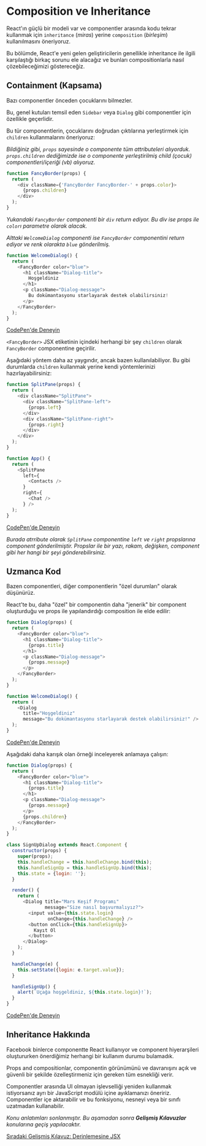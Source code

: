 <h1>Composition ve Inheritance</h1>

React'ın güçlü bir modeli var ve componentler arasında kodu tekrar kullanmak için
`inheritance` (<i>miras</i>) yerine `composition` (<i>birleşim</i>) kullanılmasını öneriyoruz.

Bu bölümde, React'e yeni gelen geliştiricilerin genellikle inheritance ile ilgili karşılaştığı birkaç sorunu ele alacağız
ve bunları compositionlarla nasıl çözebileceğimizi göstereceğiz.

<h2>Containment (Kapsama)</h2>

Bazı componentler önceden çocuklarını bilmezler.

Bu, genel kutuları temsil eden `Sidebar` veya `Dialog` gibi componentler için özellikle geçerlidir.

Bu tür componentlerin, çocuklarını doğrudan çıktılarına yerleştirmek için `children` kullanmalarını öneriyoruz:

<i>Bildiğiniz gibi, `props` sayesinde o componente tüm attributeleri alıyorduk.
`props.children` dediğimizde ise o componente yerleştirilmiş child (çocuk) componentleri/içeriği (vb) alıyoruz.</i>

```js
function FancyBorder(props) {
  return (
    <div className={'FancyBorder FancyBorder-' + props.color}>
      {props.children}
    </div>
  );
}
```

<i>Yukarıdaki `FancyBorder` componenti bir `div` return ediyor.
Bu div ise props ile `color`ı parametre olarak alacak.</i>

<i>Alttaki `WelcomeDialog` componenti ise `FancyBorder` componentini return ediyor ve renk olarakta `blue` gönderilmiş.</i>

```js
function WelcomeDialog() {
  return (
    <FancyBorder color="blue">
      <h1 className="Dialog-title">
        Hoşgeldiniz
      </h1>
      <p className="Dialog-message">
        Bu dokümantasyonu starlayarak destek olabilirsiniz!
      </p>
    </FancyBorder>
  );
}
```

<a href="https://codepen.io/gaearon/pen/ozqNOV?editors=0010">CodePen'de Deneyin</a>

`<FancyBorder>` JSX etiketinin içindeki herhangi bir şey `children` olarak `FancyBorder` componentine geçirilir.

Aşağıdaki yöntem daha az yaygındır, ancak bazen kullanılabiliyor.
Bu gibi durumlarda `children` kullanmak yerine kendi yöntemlerinizi hazırlayabilirsiniz:

```js
function SplitPane(props) {
  return (
    <div className="SplitPane">
      <div className="SplitPane-left">
        {props.left}
      </div>
      <div className="SplitPane-right">
        {props.right}
      </div>
    </div>
  );
}

function App() {
  return (
    <SplitPane
      left={
        <Contacts />
      }
      right={
        <Chat />
      } />
  );
}
```

<a href="https://codepen.io/gaearon/pen/gwZOJp?editors=0010">CodePen'de Deneyin</a>

<i>Burada atrribute olarak `SplitPane` componentine `left` ve `right` propslarına component gönderilmiştir.
Propslar ile bir yazı, rakam, değişken, component gibi her hangi bir şeyi gönderebilirsiniz.</i>

<h2>Uzmanca Kod</h2>

Bazen componentleri, diğer componentlerin "özel durumları" olarak düşünürüz.

React'te bu, daha "özel" bir componentin daha "jenerik" bir component oluşturduğu ve props ile yapılandırdığı composition ile elde edilir:

```js
function Dialog(props) {
  return (
    <FancyBorder color="blue">
      <h1 className="Dialog-title">
        {props.title}
      </h1>
      <p className="Dialog-message">
        {props.message}
      </p>
    </FancyBorder>
  );
}

function WelcomeDialog() {
  return (
    <Dialog
      title="Hoşgeldiniz"
      message="Bu dokümantasyonu starlayarak destek olabilirsiniz!" />
  );
}
```

<a href="https://codepen.io/gaearon/pen/kkEaOZ?editors=0010">CodePen'de Deneyin</a>

Aşağıdaki daha karışık olan örneği inceleyerek anlamaya çalışın:

```js
function Dialog(props) {
  return (
    <FancyBorder color="blue">
      <h1 className="Dialog-title">
        {props.title}
      </h1>
      <p className="Dialog-message">
        {props.message}
      </p>
      {props.children}
    </FancyBorder>
  );
}

class SignUpDialog extends React.Component {
  constructor(props) {
    super(props);
    this.handleChange = this.handleChange.bind(this);
    this.handleSignUp = this.handleSignUp.bind(this);
    this.state = {login: ''};
  }

  render() {
    return (
      <Dialog title="Mars Keşif Programı"
              message="Size nasıl başvurmalıyız?">
        <input value={this.state.login}
               onChange={this.handleChange} />
        <button onClick={this.handleSignUp}>
          Kayıt Ol
        </button>
      </Dialog>
    );
  }

  handleChange(e) {
    this.setState({login: e.target.value});
  }

  handleSignUp() {
    alert(`Uçağa hoşgeldiniz, ${this.state.login}!`);
  }
}
```

<a href="https://codepen.io/gaearon/pen/gwZbYa?editors=0010">CodePen'de Deneyin</a>

<h2>Inheritance Hakkında</h2>

Facebook binlerce componentte React kullanıyor ve component hiyerarşileri oluştururken önerdiğimiz herhangi bir kullanım durumu bulamadık.

Props and compositionlar, componentin görünümünü ve davranışını açık ve güvenli bir şekilde özelleştirmeniz için gereken tüm esnekliği verir.

Componentler arasında UI olmayan işlevselliği yeniden kullanmak istiyorsanız ayrı bir JavaScript modülü içine ayıklamanızı öneririz.
Componentler içe aktarabilir ve bu fonksiyonu, nesneyi veya bir sınıfı uzatmadan kullanabilir.

<i>Konu anlatımları sonlanmıştır. Bu aşamadan sonra <b>Gelişmiş Kılavuzlar</b> konularına geçiş yapılacaktır.</i>

<a href="https://omergulcicek.github.io/reactjs/gelismis-kilavuzlar/derinlemesine-jsx">Sıradaki Gelişmiş Kılavuz: Derinlemesine JSX</a>
